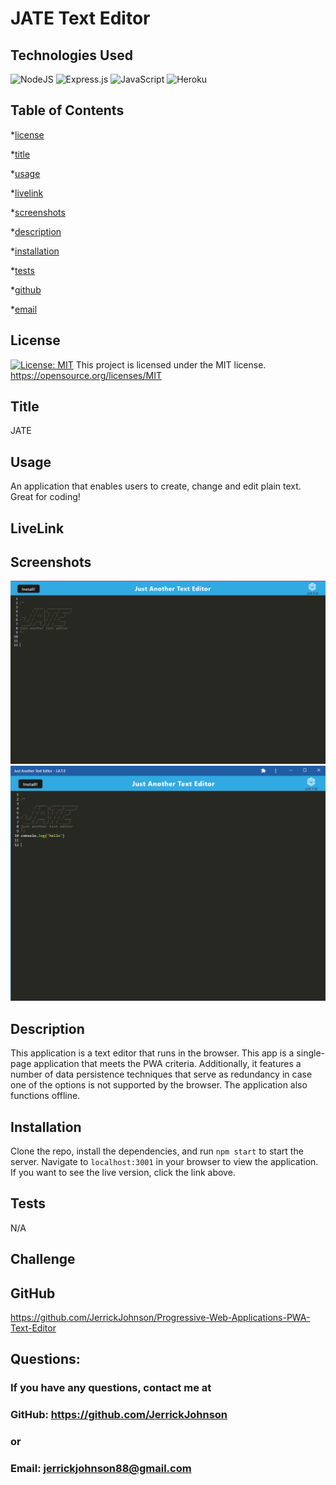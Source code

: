 # JATE Text Editor 

## Technologies Used
![NodeJS](https://img.shields.io/badge/node.js-6DA55F?style=for-the-badge&logo=node.js&logoColor=white)
![Express.js](https://img.shields.io/badge/express.js-%23404d59.svg?style=for-the-badge&logo=express&logoColor=%2361DAFB)
![JavaScript](https://img.shields.io/badge/javascript-%23323330.svg?style=for-the-badge&logo=javascript&logoColor=%23F7DF1E)
![Heroku](https://img.shields.io/badge/Heroku-430098?style=for-the-badge&logo=Heroku&logoColor=white)



## Table of Contents

\*[license](#license)

\*[title](#title)

\*[usage](#usage)

\*[livelink](#livelink)

\*[screenshots](#screenshots)

\*[description](#description)

\*[installation](#installation)

\*[tests](#tests)

\*[github](#github)

\*[email](#email)


## License

[![License: MIT](https://img.shields.io/badge/License-MIT-yellow.svg)](https://opensource.org/licenses/MIT)
This project is licensed under the MIT license.
https://opensource.org/licenses/MIT

## Title
JATE

## Usage
An application that enables users to create, change and edit plain text. Great for coding!

## LiveLink


## Screenshots
![screenshot](./assets/images/JateOnlinePic.PNG)
![screenshot](./assets/images/JateOfflinePic.PNG)

## Description
This application is a text editor that runs in the browser. This app is a single-page application that meets the PWA criteria. Additionally, it features a number of data persistence techniques that serve as redundancy in case one of the options is not supported by the browser. The application also functions offline.

## Installation
Clone the repo, install the dependencies, and run `npm start` to start the server.  Navigate to `localhost:3001` in your browser to view the application. If you want to see the live version, click the link above.


## Tests
N/A

## Challenge

## GitHub
https://github.com/JerrickJohnson/Progressive-Web-Applications-PWA-Text-Editor

## Questions:
### If you have any questions, contact me at
### GitHub: https://github.com/JerrickJohnson
### or
### Email: jerrickjohnson88@gmail.com
